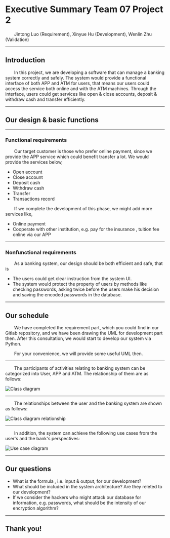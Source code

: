 # Executive Summary Team 07 Project 2

&emsp;&emsp;Jintong Luo (Requirement), Xinyue Hu (Development), Wenlin Zhu (Validation)

---

## Introduction

&emsp;&emsp;In this project, we are developing a software that can manage a banking system correctly and safely. The system would provide a functional interface of both APP and ATM for users, that means our users could access the service both online and with the ATM machines. Through the interface, users could get services like open & close accounts, deposit & withdraw cash and transfer efficiently.

---

## Our design & basic functions

---

### Functional requirements

&emsp;&emsp;Our target customer is those who prefer online payment, since we provide the APP service which could benefit transfer a lot. We would provide the services below,

- Open account
- Close account
- Deposit cash
- Withdraw cash
- Transfer
- Transactions record

&emsp;&emsp;If we complete the development of this phase, we might add more services like,

- Online payment
- Cooperate with other institution, e.g. pay for the insurance , tuition fee online via our APP

---

### Nonfunctional requirements

&emsp;&emsp;As a banking system, our design should be both efficient and safe, that is

- The users could get clear instruction from the system UI.
- The system would protect the property of users by methods like checking passwords, asking twice before the users make his decision and saving the encoded passwords in the database.

---

## Our schedule

&emsp;&emsp;We have completed the requirement part, which you could find in our Gitlab repository, and we have been drawing the UML for development part then. After this consultation, we would start to develop our system via Python.

&emsp;&emsp;For your convenience, we will provide some useful UML then.

---

&emsp;&emsp;The participants of activities relating to banking system can be categorized into User, APP and ATM. The relationship of them are as follows:

![Class diagram](UML/class_diagram.jpg)

---

&emsp;&emsp;The relationships between the user and the banking system are shown as follows:

![Class diagram relationship](UML/class_diagram_relationship.jpg)

---

&emsp;&emsp;In addition, the system can achieve the following use cases from the user's and the bank's perspectives:

![Use case diagram](UML/use_case_diagram.jpg)

---

## Our questions

- What is the formula , i.e. input & output, for our development?
- What should be included in the system architecture? Are they releted to our development?
- If we consider the hackers who might attack our database for information, e.g. passwords, what should be the intensity of our encryption algorithm?

---

## Thank you!
